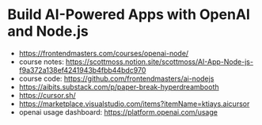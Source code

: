 # Build AI-Powered Apps with OpenAI and Node.js

* <https://frontendmasters.com/courses/openai-node/>
* course notes: <https://scottmoss.notion.site/scottmoss/AI-App-Node-js-f9a372a138ef4241943b4fbb44bdc970>
* course code: <https://github.com/frontendmasters/ai-nodejs>
* <https://aibits.substack.com/p/paper-break-hyperdreambooth>
* <https://cursor.sh/>
* <https://marketplace.visualstudio.com/items?itemName=ktiays.aicursor>
* openai usage dashboard: <https://platform.openai.com/usage>